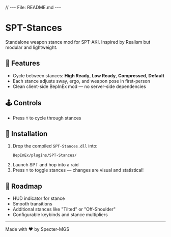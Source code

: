 ﻿// --- File: README.md ---
# SPT-Stances

Standalone weapon stance mod for SPT-AKI. Inspired by Realism but modular and lightweight.

## 🔧 Features
- Cycle between stances: **High Ready**, **Low Ready**, **Compressed**, **Default**
- Each stance adjusts sway, ergo, and weapon pose in first-person
- Clean client-side BepInEx mod — no server-side dependencies

## 🕹️ Controls
- Press `Y` to cycle through stances

## 🔌 Installation
1. Drop the compiled `SPT-Stances.dll` into:
   ```
   BepInEx/plugins/SPT-Stances/
   ```
2. Launch SPT and hop into a raid
3. Press `Y` to toggle stances — changes are visual and statistical!

## 🧪 Roadmap
- HUD indicator for stance
- Smooth transitions
- Additional stances like "Tilted" or "Off-Shoulder"
- Configurable keybinds and stance multipliers

---

Made with ❤️ by Specter-MGS